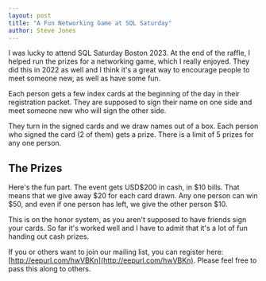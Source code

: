 ```yaml
---
layout: post
title: "A Fun Networking Game at SQL Saturday"
author: Steve Jones
---
```

I was lucky to attend SQL Saturday Boston 2023. At the end of the raffle, I helped run the prizes for a networking game, which I really enjoyed. They did this in 2022 as well and I think it's a great way to encourage people to meet someone new, as well as have some fun.

Each person gets a few index cards at the beginning of the day in their registration packet. They are supposed to sign their name on one side and meet someone new who will sign the other side. 

They turn in the signed cards and we draw names out of a box. Each person who signed the card (2 of them) gets a prize. There is a limit of 5 prizes for any one person.

## The Prizes

Here's the fun part. The event gets USD$200 in cash, in $10 bills. That means that we give away $20 for each card drawn. Any one person can win $50, and even if one person has left, we give the other person $10.

This is on the honor system, as you aren't supposed to have friends sign your cards. So far it's worked well and I have to admit that it's a lot of fun handing out cash prizes.


If you or others want to join our mailing list, you can register here: [http://eepurl.com/hwVBKn](http://eepurl.com/hwVBKn). Please feel free to pass this along to others.